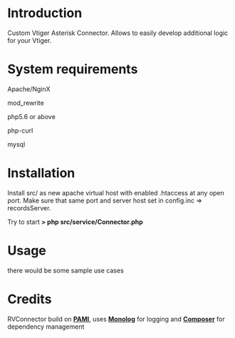 ﻿# Introduction

Custom Vtiger Asterisk Connector. Allows to easily develop additional logic for your Vtiger.

# System requirements

Apache/NginX

mod_rewrite

php5.6 or above

php-curl

mysql

# Installation

Install src/ as new apache virtual host with enabled .htaccess at any open port. Make sure that same port
and server host set in config.inc => recordsServer.

Try to start __> php src/service/Connector.php__

# Usage

there would be some sample use cases

# Credits

RVConnector build on __[PAMI](https://github.com/marcelog/PAMI)__, uses __[Monolog](https://github.com/Seldaek/monolog)__
for logging and __[Composer](https://getcomposer.org/doc/00-intro.md)__ for dependency management